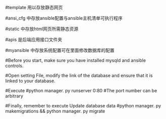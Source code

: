 #template 用以存放静态网页

#ansi_cfg 中存放ansible配置与ansible主机清单可执行程序

#static 中存放html网页所需静态资源

#apis 是后端应用接口文件夹

#myansible 中存放系统配置可在里面修改数据库的配置


#Before you start, make sure you have installed mysqld and ansible controls.

#Open setting File, modify the link of the database and ensure that it is linked to your database.


#Execute
#python manager. py runserver 0:80
#The port number can be arbitrary



#Finally, remember to execute Update database data
#python manager. py makemigrations && python manager. py migrate
